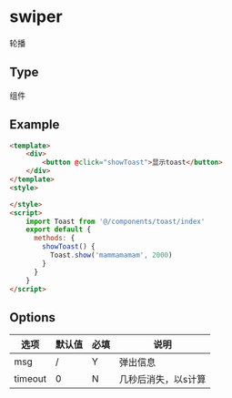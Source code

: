 swiper
==========
轮播

## Type
组件

## Example

```html
<template>
    <div>
        <button @click="showToast">显示toast</button>
    </div>
</template>
<style>

</style>
<script>
    import Toast from '@/components/toast/index'
    export default {
      methods: {
        showToast() {
          Toast.show('mammamamam', 2000)
        }
      }
    }
</script>


```

## Options

| 选项 | 默认值 | 必填 | 说明 |
|----------|----------|----------|----------|
|msg | / | Y | 弹出信息|
| timeout | 0 | N | 几秒后消失，以s计算|






